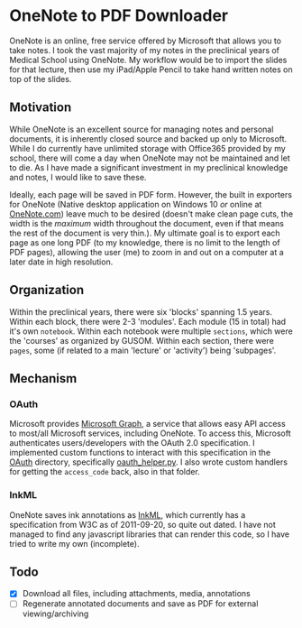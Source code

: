# OneNote to PDF Downloader

OneNote is an online, free service offered by Microsoft that allows you to take notes. I took the vast majority of my notes in the preclinical years of Medical School using OneNote. My workflow would be to import the slides for that lecture, then use my iPad/Apple Pencil to take hand written notes on top of the slides.

## Motivation
While OneNote is an excellent source for managing notes and personal documents, it is inherently closed source and backed up only to Microsoft. While I do currently have unlimited storage with Office365 provided by my school, there will come a day when OneNote may not be maintained and let to die. As I have made a significant investment in my preclinical knowledge and notes, I would like to save these.

Ideally, each page will be saved in PDF form. However, the built in exporters for OneNote (Native desktop application on Windows 10 *or* online at [OneNote.com](Onenote.com)) leave much to be desired (doesn't make clean page cuts, the width is the *maximum* width throughout the document, even if that means the rest of the document is very thin.). My ultimate goal is to export each page as one long PDF (to my knowledge, there is no limit to the length of PDF pages), allowing the user (me) to zoom in and out on a computer at a later date in high resolution.

## Organization
Within the preclinical years, there were six 'blocks' spanning 1.5 years. Within each block, there were 2-3 'modules'. Each module (15 in total) had it's own `notebook`. Within each notebook were multiple `sections`, which were the 'courses' as organized by GUSOM. Within each section, there were `pages`, some (if related to a main 'lecture' or 'activity') being 'subpages'.

## Mechanism

### OAuth
Microsoft provides [Microsoft Graph](https://developer.microsoft.com/en-us/graph), a service that allows easy API access to most/all Microsoft services, including OneNote. To access this, Microsoft authenticates users/developers with the OAuth 2.0 specification. I implemented custom functions to interact with this specification in the [OAuth](OAuth/) directory, specifically [oauth_helper.py](OAuth/oauth_helper.py). I also wrote custom handlers for getting the `access_code` back, also in that folder.

### InkML
OneNote saves ink annotations as [InkML](https://www.w3.org/TR/InkML/), which currently has a specification from W3C as of 2011-09-20, so quite out dated. I have not managed to find any javascript libraries that can render this code, so I have tried to write my own (incomplete).



## Todo

- [x] Download all files, including attachments, media, annotations
- [ ] Regenerate annotated documents and save as PDF for external viewing/archiving